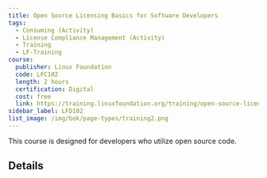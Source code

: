 ```yaml
---
title: Open Source Licensing Basics for Software Developers
tags: 
  - Consuming (Activity)
  - License Compliance Management (Activity)
  - Training
  - LF-Training
course:
  publisher: Linux Foundation
  code: LFC102
  length: 2 hours
  certification: Digital
  cost: free
  link: https://training.linuxfoundation.org/training/open-source-licensing-basics-for-software-developers/
sidebar_label: LFD102
list_image: /img/bok/page-types/training2.png
---
```


This course is designed for developers who utilize open source code.

## Details

<CourseDetails course={frontMatter.course}/>

